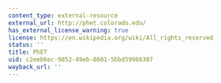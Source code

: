 ```yaml
---
content_type: external-resource
external_url: http://phet.colorado.edu/
has_external_license_warning: true
license: https://en.wikipedia.org/wiki/All_rights_reserved
status: ''
title: PhET
uid: c2eeb6ec-9852-49eb-8601-5bbd59966307
wayback_url: ''
---
```


